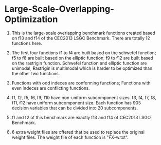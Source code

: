 # Large-Scale-Overlapping-Optimization

1) This is the large-scale overlapping benchmark functions created based on f13 and f14 of the CEC2013 LSGO Benchmark.
There are totally 12 functions here.

2) The first four functions f1 to f4 are built based on the schwefel function; f5 to f8 are built based on the elliptic function; f9 to f12 are built based on the rastrigin function. Schwefel function and elliptic function are unimodal; Rastrigin is multimodal which is harder to be optimized than the other two functions.

3) Functions with odd indeces are conforming functions; Functions with even indeces are conflicting functions.

4) f1, f2, f5, f6, f9, f10 have non-uniform subcomponent sizes. f3, f4, f7, f8, f11, f12 have uniform subcomponent size. Each function has 905 decision variables that can be divided into 20 subcomponents.

5) f1 and f2 of this benchmark are exactly f13 and f14 of CEC2013 LSGO Benchmark.

6) 6 extra weight files are offered that be used to replace the original weight files. The weight file of each function is "FX-w.txt".
